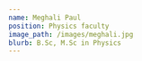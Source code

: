 ```yaml
---
name: Meghali Paul
position: Physics faculty
image_path: /images/meghali.jpg
blurb: B.Sc, M.Sc in Physics
---
```

